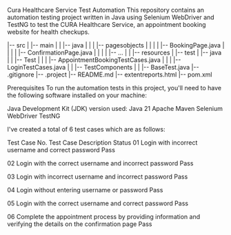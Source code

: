 Cura Healthcare Service Test Automation
This repository contains an automation testing project written in Java using Selenium WebDriver and TestNG to test the CURA Healthcare Service, an appointment booking website for health checkups.



|-- src
|   |-- main
|   |   |-- java
|   |   |   |-- pagesobjects
|   |   |   |   |-- BookingPage.java
|   |   |   |   |-- ConfirmationPage.java
|   |   |   |   |-- ...
|   |   |-- resources
|   |-- test
|       |-- java
|       |   |-- Test
|       |   |   |-- AppointmentBookingTestCases.java
|       |   |   |-- LoginTestCases.java
|       |   |-- TestComponents
|       |       |-- BaseTest.java
|-- .gitignore
|-- .project
|-- README.md
|-- extentreports.html
|-- pom.xml





Prerequisites
To run the automation tests in this project, you'll need to have the following software installed on your machine:

Java Development Kit (JDK) version used: Java 21
Apache Maven
Selenium WebDriver
TestNG


I've created a total of 6 test cases which are as follows:

Test Case No.	Test Case Description	Status
01	Login with incorrect username and correct password	Pass 

02	Login with the correct username and incorrect password	Pass

03	Login with incorrect username and incorrect password	Pass

04	Login without entering username or password	Pass

05	Login with the correct username and correct password	Pass

06	Complete the appointment process by providing information and verifying the details on the confirmation page	Pass
